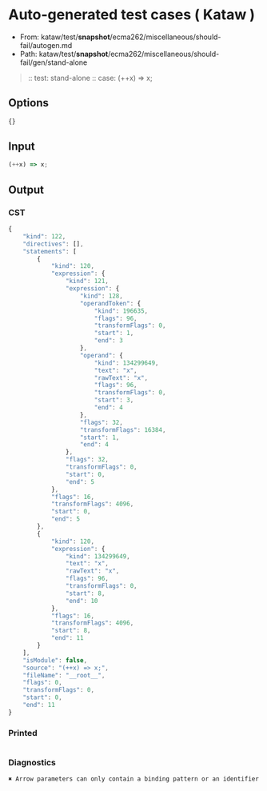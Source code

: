 # Auto-generated test cases ( Kataw )
- From: kataw/test/__snapshot__/ecma262/miscellaneous/should-fail/autogen.md
- Path: kataw/test/__snapshot__/ecma262/miscellaneous/should-fail/gen/stand-alone
> :: test: stand-alone
> :: case: (++x) => x;
## Options

`````js
{}
`````
## Input

`````js
(++x) => x;
`````
## Output

### CST

```javascript
{
    "kind": 122,
    "directives": [],
    "statements": [
        {
            "kind": 120,
            "expression": {
                "kind": 121,
                "expression": {
                    "kind": 128,
                    "operandToken": {
                        "kind": 196635,
                        "flags": 96,
                        "transformFlags": 0,
                        "start": 1,
                        "end": 3
                    },
                    "operand": {
                        "kind": 134299649,
                        "text": "x",
                        "rawText": "x",
                        "flags": 96,
                        "transformFlags": 0,
                        "start": 3,
                        "end": 4
                    },
                    "flags": 32,
                    "transformFlags": 16384,
                    "start": 1,
                    "end": 4
                },
                "flags": 32,
                "transformFlags": 0,
                "start": 0,
                "end": 5
            },
            "flags": 16,
            "transformFlags": 4096,
            "start": 0,
            "end": 5
        },
        {
            "kind": 120,
            "expression": {
                "kind": 134299649,
                "text": "x",
                "rawText": "x",
                "flags": 96,
                "transformFlags": 0,
                "start": 8,
                "end": 10
            },
            "flags": 16,
            "transformFlags": 4096,
            "start": 8,
            "end": 11
        }
    ],
    "isModule": false,
    "source": "(++x) => x;",
    "fileName": "__root__",
    "flags": 0,
    "transformFlags": 0,
    "start": 0,
    "end": 11
}
```

### Printed

```javascript

```

### Diagnostics

```javascript
✖ Arrow parameters can only contain a binding pattern or an identifier - start: 0, end: 8

```

